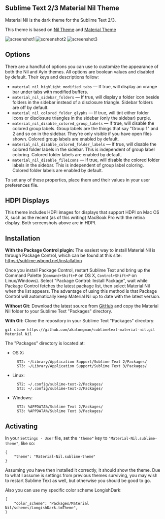 Sublime Text 2/3 Material Nil Theme
------------------------------------------------------------------------


Material Nil is the dark theme for the Sublime Text 2/3.


This theme is based on [Nil Theme](https://github.com/nilium/st2-nil-theme) and
[Material Theme](https://github.com/equinusocio/material-theme)


![screenshot1](http://i.imgur.com/iROYmiB.png)
![screenshot2](http://i.imgur.com/HtNXIUg.png)
![screenshot3](http://i.imgur.com/g9UhY7Q.png)



Options
------------------------------------------------------------------------

There are a handful of options you can use to customize the appearance
of both the Nil and Ayin themes. All options are boolean values and
disabled by default. Their keys and descriptions follow:

* `material_nil_highlight_modified_tabs` — If true, will display an orange bar under
  tabs with modified buffers.
* `material_nil_sidebar_folders` — If true, will display a folder icon beside folders
  in the sidebar instead of a disclosure triangle. Sidebar folders are
  off by default.
* `material_nil_colored_folder_glyphs` — If true, will tint either folder icons or
  disclosure triangles in the sidebar (only the sidebar) purple.
* `material_nil_disable_colored_group_labels` — If true, will disable the colored
  group labels. Group labels are the things that say "Group 1" and 2 and
  so on in the sidebar. They're only visible if you have open files
  shown. Colored group labels are enabled by default.
* `material_nil_disable_colored_folder_labels` — If true, will disable the colored
  folder labels in the sidebar. This is independent of group label
  coloring. Colored folder labels are enabled by default.
* `material_nil_disable_fileicons` — If true, will disable the colored
  folder labels in the sidebar. This is independent of group label
  coloring. Colored folder labels are enabled by default.


To set any of these properties, place them and their values in your user
preferences file.


HDPI Displays
------------------------------------------------------------------------

This theme includes HDPI images for displays that support HDPI on Mac
OS X, such as the recent (as of this writing) MacBook Pro with the
retina display.  Both screenshots above are in HDPI.


## Installation

**With the Package Control plugin:** The easiest way to install Material Nil is through Package Control, which can be found at this site: https://sublime.wbond.net/installation

Once you install Package Control, restart Sublime Text and bring up the Command Palette (`Command+Shift+P` on OS X, `Control+Shift+P` on Linux/Windows). Select "Package Control: Install Package", wait while Package Control fetches the latest package list, then select Material Nil when the list appears. The advantage of using this method is that Package Control will automatically keep Material Nil up to date with the latest version.

**Without Git:** Download the latest source from [GitHub](https://github.com/akalongman/sublimetext-material-nil) and copy the Material Nil folder to your Sublime Text "Packages" directory.

**With Git:** Clone the repository in your Sublime Text "Packages" directory:

    git clone https://github.com/akalongman/sublimetext-material-nil.git Material Nil


The "Packages" directory is located at:

* OS X:

        ST2: ~/Library/Application Support/Sublime Text 2/Packages/
        ST3: ~/Library/Application Support/Sublime Text 3/Packages/

* Linux:

        ST2: ~/.config/sublime-text-2/Packages/
        ST3: ~/.config/sublime-text-3/Packages/

* Windows:

        ST2: %APPDATA%/Sublime Text 2/Packages/
        ST3: %APPDATA%/Sublime Text 3/Packages/


Activating
------------------------------------------------------------------------

In your `Settings - User` file, set the
`"theme"` key to `"Material-Nil.sublime-theme"`, like
so:

    {
        "theme": "Material-Nil.sublime-theme"
    }

Assuming you have then installed it correctly, it should show the theme.
Due to what I assume is settings from previous themes surviving, you may
wish to restart Sublime Text as well, but otherwise you should be good
to go.

Also you can use my specific color scheme LongishDark:


    {
        "color_scheme": "Packages/Material Nil/schemes/LongishDark.tmTheme",
    }
